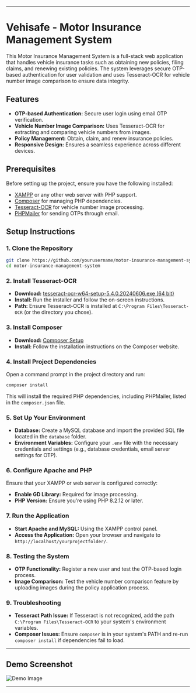 

---

# Vehisafe - Motor Insurance Management System

This Motor Insurance Management System is a full-stack web application that handles vehicle insurance tasks such as obtaining new policies, filing claims, and renewing existing policies. The system leverages secure OTP-based authentication for user validation and uses Tesseract-OCR for vehicle number image comparison to ensure data integrity.

## Features

- **OTP-based Authentication:** Secure user login using email OTP verification.
- **Vehicle Number Image Comparison:** Uses Tesseract-OCR for extracting and comparing vehicle numbers from images.
- **Policy Management:** Obtain, claim, and renew insurance policies.
- **Responsive Design:** Ensures a seamless experience across different devices.

## Prerequisites

Before setting up the project, ensure you have the following installed:

- [XAMPP](https://www.apachefriends.org/download.html) or any other web server with PHP support.
- [Composer](https://getcomposer.org/) for managing PHP dependencies.
- [Tesseract-OCR](https://github.com/UB-Mannheim/tesseract/wiki) for vehicle number image processing.
- [PHPMailer](https://github.com/PHPMailer/PHPMailer) for sending OTPs through email.

## Setup Instructions

### 1. Clone the Repository

```bash
git clone https://github.com/yourusername/motor-insurance-management-system.git
cd motor-insurance-management-system
```

### 2. Install Tesseract-OCR

- **Download:** [tesseract-ocr-w64-setup-5.4.0.20240606.exe (64 bit)](https://github.com/UB-Mannheim/tesseract/wiki)
- **Install:** Run the installer and follow the on-screen instructions.
- **Path:** Ensure Tesseract-OCR is installed at `C:\Program Files\Tesseract-OCR` (or the directory you chose).

### 3. Install Composer

- **Download:** [Composer Setup](https://getcomposer.org/download/)
- **Install:** Follow the installation instructions on the Composer website.

### 4. Install Project Dependencies

Open a command prompt in the project directory and run:

```bash
composer install
```

This will install the required PHP dependencies, including PHPMailer, listed in the `composer.json` file.

### 5. Set Up Your Environment

- **Database:** Create a MySQL database and import the provided SQL file located in the `database` folder.
- **Environment Variables:** Configure your `.env` file with the necessary credentials and settings (e.g., database credentials, email server settings for OTP).

### 6. Configure Apache and PHP

Ensure that your XAMPP or web server is configured correctly:

- **Enable GD Library:** Required for image processing.
- **PHP Version:** Ensure you're using PHP 8.2.12 or later.

### 7. Run the Application

- **Start Apache and MySQL:** Using the XAMPP control panel.
- **Access the Application:** Open your browser and navigate to `http://localhost/yourprojectfolder/`.

### 8. Testing the System

- **OTP Functionality:** Register a new user and test the OTP-based login process.
- **Image Comparison:** Test the vehicle number comparison feature by uploading images during the policy application process.

### 9. Troubleshooting

- **Tesseract Path Issue:** If Tesseract is not recognized, add the path `C:\Program Files\Tesseract-OCR` to your system's environment variables.
- **Composer Issues:** Ensure `composer` is in your system's PATH and re-run `composer install` if dependencies fail to load.

---

## Demo Screenshot

![Demo Image](https://github.com/user-attachments/assets/992e7c33-4fff-4f30-8fab-fe4e700333d9)

---

